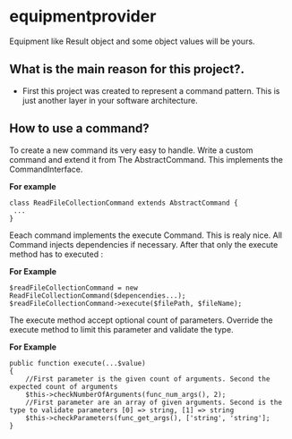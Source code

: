 # equipmentprovider
Equipment like Result object and some object values will be yours.

## What is the main reason for this project?.
- First this project was created to represent a command pattern. This is just another layer in your software architecture. 

## How to use a command?

To create a new command its very easy to handle. Write a custom command and extend it from The AbstractCommand. This implements the CommandInterface.

**For example**
``` 
class ReadFileCollectionCommand extends AbstractCommand {
 ...
}
```
Eeach command implements the execute Command. This is realy nice. All Command injects dependencies if necessary. After that only the execute method has to executed :

**For Example**
```
$readFileCollectionCommand = new ReadFileCollectionCommand($depencendies...);
$readFileCollectionCommand->execute($filePath, $fileName);
```

The execute method accept optional count of parameters. Override the execute method to limit this parameter and validate the type.

**For Example**
```
public function execute(...$value)
{
    //First parameter is the given count of arguments. Second the expected count of arguments
    $this->checkNumberOfArguments(func_num_args(), 2);
    //First parameter are an array of given arguments. Second is the type to validate parameters [0] => string, [1] => string
    $this->checkParameters(func_get_args(), ['string', 'string'];
}
```

